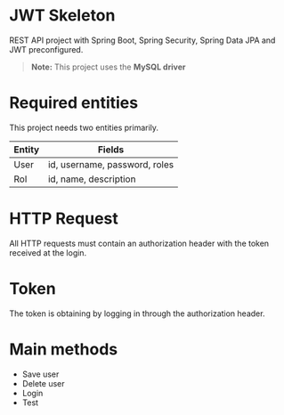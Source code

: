 # JWT Skeleton

REST API project with Spring Boot, Spring Security, Spring Data JPA and JWT preconfigured.
> **Note:** This project uses the **MySQL driver**

# Required entities

This project needs two entities primarily.

| Entity | Fields |
|--|--|
| User | id, username, password, roles |
| Rol | id, name, description

# HTTP Request

All HTTP requests must contain an authorization header with the token received at the login.

# Token

The token is obtaining by logging in through the authorization header.

# Main methods

 - Save user
 - Delete user
 - Login
 - Test